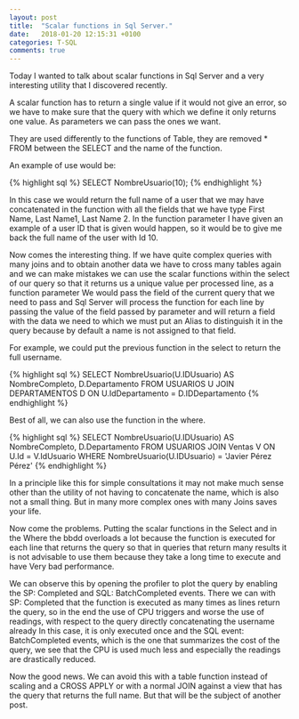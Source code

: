 ```yaml
---
layout: post
title:  "Scalar functions in Sql Server."
date:   2018-01-20 12:15:31 +0100
categories: T-SQL
comments: true
---
```


Today I wanted to talk about scalar functions in Sql Server and a very interesting utility that I discovered recently.

A scalar function has to return a single value if it would not give an error, so we have to make sure that the query with which we define it only returns one value. As parameters we can pass the ones we want.

They are used differently to the functions of Table, they are removed * FROM between the SELECT and the name of the function.

An example of use would be:

{% highlight sql %}
SELECT NombreUsuario(10);
{% endhighlight %}

In this case we would return the full name of a user that we may have concatenated in the function with all the fields that we have type First Name, Last Name1, Last Name 2. In the function parameter I have given an example of a user ID that is given would happen, so it would be to give me back the full name of the user with Id 10.

Now comes the interesting thing. If we have quite complex queries with many joins and to obtain another data we have to cross many tables again and we can make mistakes we can use the scalar functions within the select of our query so that it returns us a unique value per processed line, as a function parameter We would pass the field of the current query that we need to pass and Sql Server will process the function for each line by passing the value of the field passed by parameter and will return a field with the data we need to which we must put an Alias ​​to distinguish it in the query because by default a name is not assigned to that field.

For example, we could put the previous function in the select to return the full username.

{% highlight sql %}
SELECT NombreUsuario(U.IDUsuario) AS NombreCompleto, D.Departamento 
FROM USUARIOS U
 JOIN DEPARTAMENTOS D ON U.IdDepartamento = D.IDDepartamento
{% endhighlight %}

Best of all, we can also use the function in the where.

{% highlight sql %}
SELECT NombreUsuario(U.IDUsuario) AS NombreCompleto, D.Departamento 
FROM USUARIOS 
 JOIN Ventas V ON U.Id = V.IdUsuario 
WHERE NombreUsuario(U.IDUsuario) = 'Javier Pérez Pérez'
{% endhighlight %}

In a principle like this for simple consultations it may not make much sense other than the utility of not having to concatenate the name, which is also not a small thing. But in many more complex ones with many Joins saves your life.

Now come the problems. Putting the scalar functions in the Select and in the Where the bbdd overloads a lot because the function is executed for each line that returns the query so that in queries that return many results it is not advisable to use them because they take a long time to execute and have Very bad performance.

We can observe this by opening the profiler to plot the query by enabling the SP: Completed and SQL: BatchCompleted events. There we can with SP: Completed that the function is executed as many times as lines return the query, so in the end the use of CPU triggers and worse the use of readings, with respect to the query directly concatenating the username already In this case, it is only executed once and the SQL event: BatchCompleted events, which is the one that summarizes the cost of the query, we see that the CPU is used much less and especially the readings are drastically reduced.

Now the good news. We can avoid this with a table function instead of scaling and a CROSS APPLY or with a normal JOIN against a view that has the query that returns the full name. But that will be the subject of another post.

